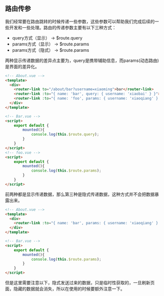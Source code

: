 
## 路由传参

我们经常要在路由跳转的时候传递一些参数，这些参数可以帮助我们完成后续的一些开发和一些处理。路由的传递参数主要有以下三种方式：

- query方式（显示）  ->  $route.query
- params方式（显示）  -> $route.params
- params方式（隐式） ->  $route.params

两种显示传递数据的差异点主要为，query是携带辅助信息，而params(动态路由)是界面的差异化。

```html
<!-- About.vue -->
<template>
  <div>
    <router-link to="/about/bar?username=xiaoming">bar</router-link>
    <router-link :to="{ name: 'bar', query: { username: 'xiaobai' } }">bar2</router-link>
    <router-link :to="{ name: 'foo', params: { username: 'xiaoqiang' } }">foo</router-link>
  </div>
</template>

<!-- Bar.vue -->
<script>
    export default {
        mounted(){
            console.log(this.$route.query);
        }
    }
</script>
<!-- foo.vue -->
<script>
    export default {
        mounted(){
            console.log(this.$route.params);
        }
    }
</script>
```

前两种都是显示传递数据，那么第三种是隐式传递数据，这种方式并不会把数据暴露出来。

```html
<!-- About.vue -->
<template>
  <div>
    <router-link :to="{ name: 'bar', params: { username: 'xiaoqiang' } }">bar</router-link>
  </div>
</template>

<!-- Bar.vue -->
<script>
    export default {
        mounted(){
            console.log(this.$route.params);
        }
    }
</script>
```

但是这里需要注意以下，隐式发送过来的数据，只是临时性获取的，一旦刷新页面，隐藏的数据就会消失，所以在使用的时候要额外注意一下。

